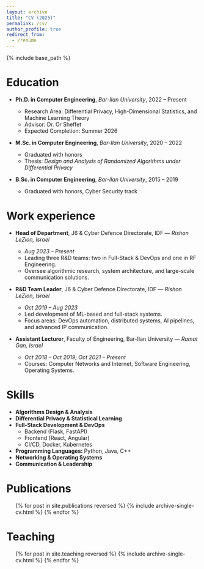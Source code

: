 ```yaml
---
layout: archive
title: "CV (2025)"
permalink: /cv/
author_profile: true
redirect_from:
  - /resume
---
```


{% include base_path %}

Education
======
* **Ph.D. in Computer Engineering**, *Bar-Ilan University*, 2022 – Present  
  * Research Area: Differential Privacy, High-Dimensional Statistics, and Machine Learning Theory  
  * Advisor: Dr. Or Sheffet  
  * Expected Completion: Summer 2026  

* **M.Sc. in Computer Engineering**, *Bar-Ilan University*, 2020 – 2022  
  * Graduated with honors  
  * Thesis: *Design and Analysis of Randomized Algorithms under Differential Privacy*  

* **B.Sc. in Computer Engineering**, *Bar-Ilan University*, 2015 – 2019  
  * Graduated with honors, Cyber Security track  

Work experience
======
* **Head of Department**, J6 & Cyber Defence Directorate, IDF — *Rishon LeZion, Israel*  
  * *Aug 2023 – Present*  
  * Leading three R&D teams: two in Full-Stack & DevOps and one in RF Engineering.  
  * Oversee algorithmic research, system architecture, and large-scale communication solutions.  

* **R&D Team Leader**, J6 & Cyber Defence Directorate, IDF — *Rishon LeZion, Israel*  
  * *Oct 2019 – Aug 2023*  
  * Led development of ML-based and full-stack systems.  
  * Focus areas: DevOps automation, distributed systems, AI pipelines, and advanced IP communication.  

* **Assistant Lecturer**, Faculty of Engineering, Bar-Ilan University — *Ramat Gan, Israel*  
  * *Oct 2018 – Oct 2019; Oct 2021 – Present*  
  * Courses: Computer Networks and Internet, Software Engineering, Operating Systems.  
  
Skills
======
* **Algorithms Design & Analysis**
* **Differential Privacy & Statistical Learning**
* **Full-Stack Development & DevOps**
  * Backend (Flask, FastAPI)
  * Frontend (React, Angular)
  * CI/CD, Docker, Kubernetes
* **Programming Languages:** Python, Java, C++
* **Networking & Operating Systems**
* **Communication & Leadership**

Publications
======
  <ul>{% for post in site.publications reversed %}
    {% include archive-single-cv.html %}
  {% endfor %}</ul>
  
<!-- Talks
======
  <ul>{% for post in site.talks reversed %}
    {% include archive-single-talk-cv.html  %}
  {% endfor %}</ul> -->
  
Teaching
======
  <ul>{% for post in site.teaching reversed %}
    {% include archive-single-cv.html %}
  {% endfor %}</ul>
  
<!-- Service and leadership
======
* Currently signed in to 43 different slack teams -->
